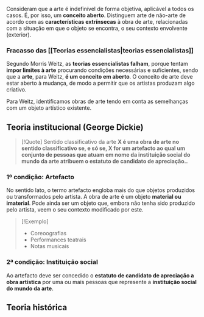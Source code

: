 Consideram que a arte é indefinível de forma objetiva, aplicável a todos os casos. É, por isso, um **conceito aberto**.
Distinguem arte de não-arte de acordo com as **características extrínsecas** à obra de arte, relacionadas com a situação em que o objeto se encontra, o seu contexto envolvente (exterior).
### Fracasso das [[Teorias essencialistas|teorias essencialistas]]
Segundo Morris Weitz, as **teorias essencialistas falham**, porque tentam **impor limites à arte** procurando condições necessárias e suficientes, sendo que a **arte**, para Weitz, **é um conceito em aberto**. O conceito de arte deve estar aberto à mudança, de modo a permitir que os artistas produzam algo criativo.

Para Weitz, identificamos obras de arte tendo em conta as semelhanças com um objeto artístico existente.
## Teoria institucional (George Dickie)
> [!Quote] Sentido classificativo da arte
> **X é uma obra de arte no sentido classificativo se, e só se, X for um artefacto ao qual um conjunto de pessoas que atuam em nome da instituição social do mundo da arte atribuem o estatuto de candidato de apreciação..**

### 1º condição: Artefacto
No sentido lato, o termo artefacto engloba mais do que objetos produzidos ou transformados pelo artista.
A obra de arte é um objeto **material ou imaterial**.
Pode ainda ser um objeto que, embora não tenha sido produzido pelo artista, veem o seu contexto modificado por este.

>[!Exemplo]
>- Coreoografias
>- Performances teatrais
>- Notas musicais
### 2ª condição: Instituição social
Ao artefacto deve ser concedido o **estatuto de candidato de apreciação a obra artística** por uma ou mais pessoas que represente a **instituição social do mundo da arte**.

## Teoria histórica